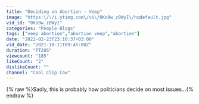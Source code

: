 ```yaml
---
title: "Deciding on Abortion - Veep"
image: "https:\/\/i.ytimg.com\/vi\/0Ko9w_z8WyI\/hqdefault.jpg"
vid_id: "0Ko9w_z8WyI"
categories: "People-Blogs"
tags: ["veep abortion","abortion veep","abortion"]
date: "2022-02-23T23:10:37+03:00"
vid_date: "2021-10-11T09:45:00Z"
duration: "PT28S"
viewcount: "185"
likeCount: "2"
dislikeCount: ""
channel: "Cool Clip Cow"
---
```

{% raw %}Sadly, this is probably how politicians decide on most issues...{% endraw %}
